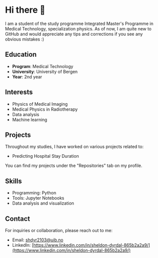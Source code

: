# Hi there 👋
I am a student of the study programme Integrated Master's Programme in Medical Technology,
specialization physics.
As of now, I am quite new to GitHub and would appreciate any tips and corrections if you see any obvious mistakes :)

## Education

- **Program**: Medical Technology
- **University**: University of Bergen
- **Year**: 2nd year

## Interests

- Physics of Medical Imaging
- Medical Physics in Radiotherapy
- Data analysis
- Machine learning

## Projects

Throughout my studies, I have worked on various projects related to:

- Predicting Hospital Stay Duration

You can find my projects under the "Repositories" tab on my profile.

## Skills

- Programming: Python
- Tools: Jupyter Notebooks
- Data analysis and visualization

## Contact

For inquiries or collaboration, please reach out to me:

- Email: shdyr2103@uib.no
- LinkedIn: [https://www.linkedin.com/in/sheldon-dyrdal-865b2a2a9/](https://www.linkedin.com/in/sheldon-dyrdal-865b2a2a9/)

<!--
**sheldondyrdal/sheldondyrdal** is a ✨ _special_ ✨ repository because its `README.md` (this file) appears on your GitHub profile.

Here are some ideas to get you started:

- 🔭 I’m currently working on ...
- 🌱 I’m currently learning ...
- 👯 I’m looking to collaborate on ...
- 🤔 I’m looking for help with ...
- 💬 Ask me about ...
- 📫 How to reach me: ...
- 😄 Pronouns: ...
- ⚡ Fun fact: ...
-->
